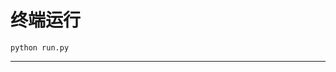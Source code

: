 # 终端运行

```shell
python run.py
```
*************************************************************************************************************************************************************************************************************************************************************************************************************************************************************************************************************************************************************************************************************************************************************************************************************************************************************************************************************************************************************************************************************************************************************************************************************************************************************************************************************************************************************************